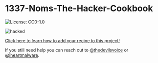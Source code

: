# 1337-Noms-The-Hacker-Cookbook

[![License: CC0-1.0](https://img.shields.io/badge/License-CC0%201.0-lightgrey.svg)](http://creativecommons.org/publicdomain/zero/1.0/)

![hacked](https://github.com/hotpeppersec/1337-Noms-The-Hacker-Cookbook/blob/master/recipes/images/hacked.jpg)

[Click here to learn how to add your recipe to this project!](https://github.com/hotpeppersec/1337-Noms-The-Hacker-Cookbook/blob/master/CONTRIBUTING.rst)

If you still need help you can reach out to [@thedevilsvoice](https://twitter.com/thedevilsvoice) or [@iheartmalware](https://twitter.com/iheartmalware).
